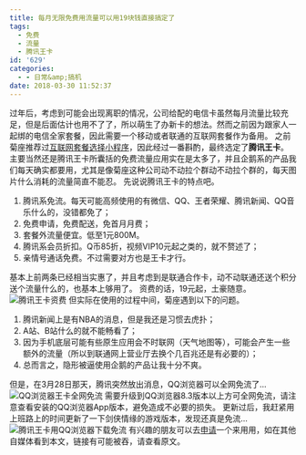 ```yaml
---
title: 每月无限免费用流量可以用19块钱直接搞定了
tags:
  - 免费
  - 流量
  - 腾讯王卡
id: '629'
categories:
  - - 日常&amp;搞机
date: 2018-03-30 11:52:37
---
```


过年后，考虑到可能会出现离职的情况，公司给配的电信卡虽然每月流量比较充足，但是后面估计也用不了了，所以萌生了办新卡的想法。然而之前因为跟家人一起绑的电信全家套餐，因此需要一个移动或者联通的互联网套餐作为备用。 之前菊座推荐过[互联网套餐选择小程序](https://www.jubuzz.com/geek/519.html)，因此经过一番斟酌，最终选定了**腾讯王卡**。 主要当然还是腾讯王卡所囊括的免费流量应用实在是太多了，并且企鹅系的产品我们每天确实都要用，尤其是像菊座这种公司动不动拉个群动不动拉个群的，每天图片什么消耗的流量简直不能忍。 先说说腾讯王卡的特点吧。

1.  腾讯系免流。每天可能高频使用的有微信、QQ、王者荣耀、腾讯新闻、QQ音乐什么的，没错都免了；
2.  免费申请，免费配送，免首月月费；
3.  套餐外流量便宜。低至1元800M。
4.  腾讯系会员折扣。Q币85折，视频VIP10元起之类的，就不赘述了；
5.  亲情号通话免费。不过需要对方也是王卡才行。

基本上前两条已经相当实惠了，并且考虑到是联通合作卡，动不动联通还送个积分送个流量什么的，也基本上够用了。 资费的话，19元起，土豪随意。 ![腾讯王卡资费](https://i.loli.net/2018/03/30/5abdaf16a511d.png) 但实际在使用的过程中间，菊座遇到以下的问题。

1.  腾讯新闻上是有NBA的消息，但是我还是习惯去虎扑；
2.  A站、B站什么的就不能畅看了；
3.  因为手机底层可能有些原生应用会不时联网（天气地图等），可能会产生一些额外的流量（所以到联通网上营业厅去换个几百兆还是有必要的）；
4.  总而言之，隐形被逼使用企鹅的产品让我十分不爽。

但是，在3月28日那天，腾讯突然放出消息，QQ浏览器可以全网免流了... ![QQ浏览器王卡全网免流](https://i.loli.net/2018/03/30/5abdb1ff3513e.jpeg) 需要升级到QQ浏览器8.3版本以上方可全网免流，请注意查看安装的QQ浏览器App版本，避免造成不必要的损失。 更新过后，我赶紧用上班路上的时间更新了一下剑侠情缘的游戏版本，发现还真是免流... ![腾讯王卡用QQ浏览器下载免流](https://i.loli.net/2018/03/30/5abdb2dfe68c8.jpg) 有兴趣的朋友可以去[申请](https://wk.75510010.com/KCard/recommendNewUser/goto_recommendUrl?share_id=P0D9g6zGfK7oFsZetOGfzlY8Ox4Xj64DHuVN1Kcf9ug%3D)一个来用用，如在其他自媒体看到本文，链接有可能被吞，请查看原文。